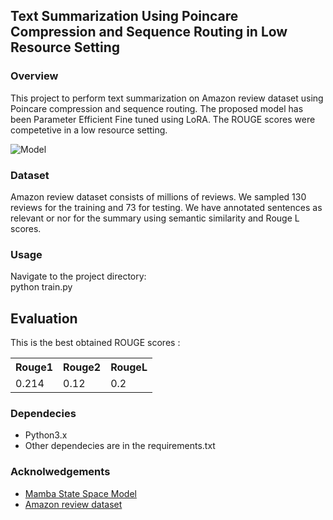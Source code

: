 <h2>Text Summarization Using Poincare Compression and Sequence Routing in Low Resource Setting </h2> 

 <h3>Overview</h3>
This project to perform text summarization on Amazon review dataset using Poincare compression and sequence routing. The proposed model has been Parameter Efficient Fine tuned using LoRA.
The ROUGE scores were competetive in a low resource setting.


![Model](https://github.com/user-attachments/assets/495a24d4-7981-4ca1-8ad8-79170661bb09)



 <h3>Dataset</h3>
Amazon review dataset consists of millions of reviews. We sampled 130 reviews for the training and 73 for testing. We have annotated sentences as relevant or nor for the summary using semantic similarity and Rouge L scores.

<h3>Usage</h3> 
Navigate to the project directory: <br>
python train.py
 <h2>Evaluation</h2>
This is the best obtained ROUGE scores :
 <table>
  <tr>
    <th>Rouge1</th>
    <th>Rouge2</th>
    <th>RougeL</th>
  </tr>
  <tr>
    <td>0.214</td>
    <td>0.12</td>
    <td>0.2</td>
  </tr>

</table> 

<h3>Dependecies</h3>
 <ul>
  <li>Python3.x</li>
  <li>Other dependecies are in the requirements.txt</li>
</ul> 

<h3>Acknolwedgements</h3>
 <ul>
  <li><a href="https://arxiv.org/pdf/2312.00752"> Mamba State Space Model </a> </li> 
   <li><a href=" https://jmcauley.ucsd.edu/data/amazon/index_2014.html">Amazon review dataset </a> </li>
</ul> 



